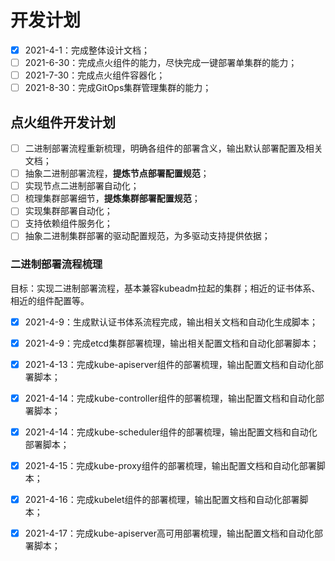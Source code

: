 # 开发计划

- [x] 2021-4-1：完成整体设计文档；
- [ ] 2021-6-30：完成点火组件的能力，尽快完成一键部署单集群的能力；
- [ ] 2021-7-30：完成点火组件容器化；
- [ ] 2021-8-30：完成GitOps集群管理集群的能力；

## 点火组件开发计划

- [ ] 二进制部署流程重新梳理，明确各组件的部署含义，输出默认部署配置及相关文档；
- [ ] 抽象二进制部署流程，**提炼节点部署配置规范**；
- [ ] 实现节点二进制部署自动化；
- [ ] 梳理集群部署细节，**提炼集群部署配置规范**；
- [ ] 实现集群部署自动化；
- [ ] 支持依赖组件服务化；
- [ ] 抽象二进制集群部署的驱动配置规范，为多驱动支持提供依据；

### 二进制部署流程梳理

目标：实现二进制部署流程，基本兼容kubeadm拉起的集群；相近的证书体系、相近的组件配置等。

- [x] 2021-4-9：生成默认证书体系流程完成，输出相关文档和自动化生成脚本；
- [x] 2021-4-9：完成etcd集群部署梳理，输出相关配置文档和自动化部署脚本；
- [x] 2021-4-13：完成kube-apiserver组件的部署梳理，输出配置文档和自动化部署脚本；
- [x] 2021-4-14：完成kube-controller组件的部署梳理，输出配置文档和自动化部署脚本；
- [x] 2021-4-14：完成kube-scheduler组件的部署梳理，输出配置文档和自动化部署脚本；
- [x] 2021-4-15：完成kube-proxy组件的部署梳理，输出配置文档和自动化部署脚本；
- [x] 2021-4-16：完成kubelet组件的部署梳理，输出配置文档和自动化部署脚本；
- [x] 2021-4-17：完成kube-apiserver高可用部署梳理，输出配置文档和自动化部署脚本；


